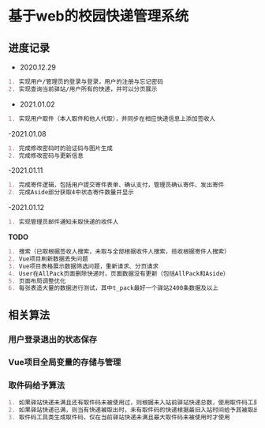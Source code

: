 # 基于web的校园快递管理系统
## 进度记录
- 2020.12.29<br>
```markdown
1. 实现用户/管理员的登录与登录，用户的注册与忘记密码
2. 实现查询当前驿站/用户所有的快递，并可以分页展示
```
- 2021.01.02<br>
```markdown
1. 实现用户取件（本人取件和他人代取），并同步在相应快递信息上添加签收人
```
-2021.01.08<br>
```markdown
1. 完成修改密码时的验证码与图片生成
2. 完成修改密码与更新信息
```
-2021.01.11<br>
```markdown
1. 完成寄件逻辑，包括用户提交寄件表单、确认支付，管理员确认寄件、发出寄件
2. 完成Aside部分获取4中状态寄件数量并显示
```
-2021.01.12<br>
```markdown
1. 实现管理员邮件通知未取快递的收件人
```
__TODO__
```markdown
1. 搜索（已取根据签收人搜索，未取与全部根据收件人搜索，揽收根据寄件人搜索）
2. Vue项目刷新数据丢失问题
3. Vue项目表格展示数据筛选问题，重新请求、分页请求
4. User在AllPack页面删除快递时，页面数据没有更新（包括AllPack和Aside）
5. 页面布局调整优化
6. 每张表造大量的数据进行测试，其中t_pack最好一个驿站2400条数据及以上
```

## 相关算法
### 用户登录退出的状态保存
### Vue项目全局变量的存储与管理
### 取件码给予算法
```markdown
1. 如果驿站快递未满且还有取件码未被使用过，则根据未入站前驿站快递总数，使用取件码工具类生成的取件码，给予新入站的快递
2. 如果驿站快递已满，则当有快递被取出时，未有取件码的快递根据最旧入站时间给予其被取出的快递释放的取件码
3. 取件码工具类生成取件码，仅在当前驿站快递未满且最大取件码未被使用时才使用
```